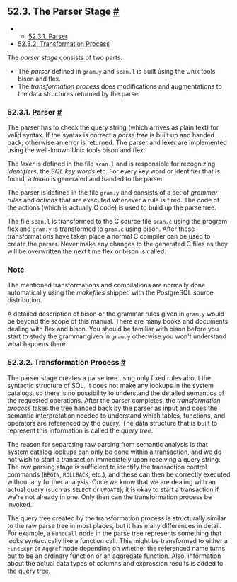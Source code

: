 ## 52.3. The Parser Stage [#](#PARSER-STAGE)

  * *   [52.3.1. Parser](parser-stage.html#PARSER-STAGE-PARSER)
  * [52.3.2. Transformation Process](parser-stage.html#PARSER-STAGE-TRANSFORMATION-PROCESS)

The *parser stage* consists of two parts:

* The *parser* defined in `gram.y` and `scan.l` is built using the Unix tools bison and flex.
* The *transformation process* does modifications and augmentations to the data structures returned by the parser.

### 52.3.1. Parser [#](#PARSER-STAGE-PARSER)

The parser has to check the query string (which arrives as plain text) for valid syntax. If the syntax is correct a *parse tree* is built up and handed back; otherwise an error is returned. The parser and lexer are implemented using the well-known Unix tools bison and flex.

The *lexer* is defined in the file `scan.l` and is responsible for recognizing *identifiers*, the *SQL key words* etc. For every key word or identifier that is found, a *token* is generated and handed to the parser.

The parser is defined in the file `gram.y` and consists of a set of *grammar rules* and *actions* that are executed whenever a rule is fired. The code of the actions (which is actually C code) is used to build up the parse tree.

The file `scan.l` is transformed to the C source file `scan.c` using the program flex and `gram.y` is transformed to `gram.c` using bison. After these transformations have taken place a normal C compiler can be used to create the parser. Never make any changes to the generated C files as they will be overwritten the next time flex or bison is called.

### Note

The mentioned transformations and compilations are normally done automatically using the *makefiles* shipped with the PostgreSQL source distribution.

A detailed description of bison or the grammar rules given in `gram.y` would be beyond the scope of this manual. There are many books and documents dealing with flex and bison. You should be familiar with bison before you start to study the grammar given in `gram.y` otherwise you won't understand what happens there.

### 52.3.2. Transformation Process [#](#PARSER-STAGE-TRANSFORMATION-PROCESS)

The parser stage creates a parse tree using only fixed rules about the syntactic structure of SQL. It does not make any lookups in the system catalogs, so there is no possibility to understand the detailed semantics of the requested operations. After the parser completes, the *transformation process* takes the tree handed back by the parser as input and does the semantic interpretation needed to understand which tables, functions, and operators are referenced by the query. The data structure that is built to represent this information is called the *query tree*.

The reason for separating raw parsing from semantic analysis is that system catalog lookups can only be done within a transaction, and we do not wish to start a transaction immediately upon receiving a query string. The raw parsing stage is sufficient to identify the transaction control commands (`BEGIN`, `ROLLBACK`, etc.), and these can then be correctly executed without any further analysis. Once we know that we are dealing with an actual query (such as `SELECT` or `UPDATE`), it is okay to start a transaction if we're not already in one. Only then can the transformation process be invoked.

The query tree created by the transformation process is structurally similar to the raw parse tree in most places, but it has many differences in detail. For example, a `FuncCall` node in the parse tree represents something that looks syntactically like a function call. This might be transformed to either a `FuncExpr` or `Aggref` node depending on whether the referenced name turns out to be an ordinary function or an aggregate function. Also, information about the actual data types of columns and expression results is added to the query tree.